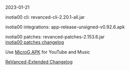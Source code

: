 2023-01-21
  
inotia00 cli: revanced-cli-2.20.1-all.jar  

inotia00 integrations: app-release-unsigned-v0.92.6.apk  

inotia00 patches: revanced-patches-2.153.6.jar  
[inotia00 patches changelog](https://github.com/inotia00/revanced-patches/releases/tag/v2.153.6)  

Use [MicroG APK](https://github.com/inotia00/VancedMicroG/releases/latest/download/microg.apk) for YouTube and Music

[ReVanced-Extended Changelog](https://github.com/Kingsmanvn-Official/ReVanced-Extended/blob/main/changelog.md)
